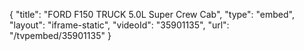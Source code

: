 {
    "title": "FORD F150 TRUCK 5.0L Super Crew Cab",
    "type": "embed",
    "layout": "iframe-static",
    "videoId": "35901135",
    "url": "\/tvpembed\/35901135"
}